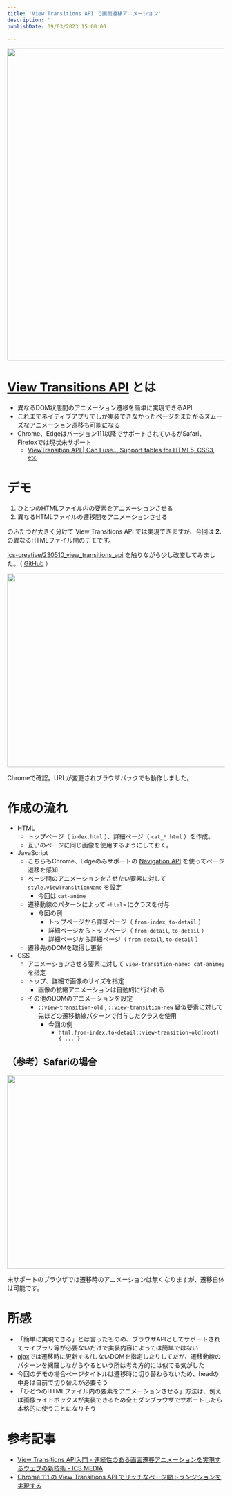 ```yaml
---
title: 'View Transitions API で画面遷移アニメーション'
description: ''
publishDate: 09/03/2023 15:00:00

---
```

<p><span itemscope itemtype="http://schema.org/Photograph"><img src="/images/hatena/20230918203032.png" width="1200" height="721" loading="lazy" title="" class="hatena-fotolife" itemprop="image"></span></p>

<h1 id="View-Transitions-API-とは"><a href="https://developer.mozilla.org/en-US/docs/Web/API/View_Transitions_API">View Transitions API</a> とは</h1>

<ul>
<li>異なるDOM状態間のアニメーション遷移を簡単に実現できるAPI</li>
<li>これまでネイティブアプリでしか実装できなかったページをまたがるズムーズなアニメーション遷移も可能になる</li>
<li>Chrome、Edgeはバージョン111以降でサポートされているがSafari、Firefoxでは現状未サポート

<ul>
<li><a href="https://caniuse.com/mdn-api_viewtransition">ViewTransition API | Can I use... Support tables for HTML5, CSS3, etc</a></li>
</ul>
</li>
</ul>


<h1 id="デモ">デモ</h1>

<ol>
<li>ひとつのHTMLファイル内の要素をアニメーションさせる</li>
<li>異なるHTMLファイルの遷移間をアニメーションさせる</li>
</ol>


<p>のふたつが大きく分けて View Transitions API では実現できますが、今回は <strong>2.</strong> の異なるHTMLファイル間のデモです。</p>

<p><a href="https://github.com/ics-creative/230510_view_transitions_api">ics-creative/230510_view_transitions_api</a> を触りながら少し改変してみました。（ <a href="https://github.com/yuheijotaki/view-transitions-api">GitHub</a> ）</p>

<p><span itemscope itemtype="http://schema.org/Photograph"><img src="https://cdn-ak.f.st-hatena.com/images/fotolife/j/jotaki/20230918/20230918202637.gif" width="600" height="447" loading="lazy" title="" class="hatena-fotolife" itemprop="image"></span></p>

<p>Chromeで確認。URLが変更されブラウザバックでも動作しました。</p>

<h1 id="作成の流れ">作成の流れ</h1>

<ul>
<li>HTML

<ul>
<li>トップページ（ <code>index.html</code> ）、詳細ページ（ <code>cat_*.html</code> ）を作成。</li>
<li>互いのページに同じ画像を使用するようにしておく。</li>
</ul>
</li>
<li>JavaScript

<ul>
<li>こちらもChrome、Edgeのみサポートの <a href="https://developer.mozilla.org/en-US/docs/Web/API/Navigation_API">Navigation API</a> を使ってページ遷移を感知</li>
<li>ページ間のアニメーションをさせたい要素に対して <code>style.viewTransitionName</code> を設定

<ul>
<li>今回は <code>cat-anime</code></li>
</ul>
</li>
<li>遷移動線のパターンによって <code>&lt;html&gt;</code> にクラスを付与

<ul>
<li>今回の例

<ul>
<li>トップページから詳細ページ（ <code>from-index</code>, <code>to-detail</code> ）</li>
<li>詳細ページからトップページ（ <code>from-detail</code>, <code>to-detail</code> ）</li>
<li>詳細ページから詳細ページ（ <code>from-detail</code>, <code>to-detail</code> ）</li>
</ul>
</li>
</ul>
</li>
<li>遷移先のDOMを取得し更新</li>
</ul>
</li>
<li>CSS

<ul>
<li>アニメーションさせる要素に対して <code>view-transition-name: cat-anime;</code> を指定</li>
<li>トップ、詳細で画像のサイズを指定

<ul>
<li>画像の拡縮アニメーションは自動的に行われる</li>
</ul>
</li>
<li>その他のDOMのアニメーションを設定

<ul>
<li><code>::view-transition-old</code> , <code>::view-transition-new</code> 疑似要素に対して先ほどの遷移動線パターンで付与したクラスを使用

<ul>
<li>今回の例

<ul>
<li> <code>html.from-index.to-detail::view-transition-old(root) { ... }</code></li>
</ul>
</li>
</ul>
</li>
</ul>
</li>
</ul>
</li>
</ul>


<h2 id="参考Safariの場合">（参考）Safariの場合</h2>

<p><span itemscope itemtype="http://schema.org/Photograph"><img src="https://cdn-ak.f.st-hatena.com/images/fotolife/j/jotaki/20230918/20230918202640.gif" width="600" height="447" loading="lazy" title="" class="hatena-fotolife" itemprop="image"></span></p>

<p>未サポートのブラウザでは遷移時のアニメーションは無くなりますが、遷移自体は可能です。</p>

<h1 id="所感">所感</h1>

<ul>
<li>「簡単に実現できる」とは言ったものの、ブラウザAPIとしてサポートされてライブラリ等が必要ないだけで実装内容によっては簡単ではない</li>
<li><a href="https://github.com/defunkt/jquery-pjax">pjax</a>では遷移時に更新する/しないDOMを指定したりしてたが、遷移動線のパターンを網羅しながらやるという所は考え方的には似てる気がした</li>
<li>今回のデモの場合ページタイトルは遷移時に切り替わらないため、headの中身は自前で切り替えが必要そう</li>
<li>「ひとつのHTMLファイル内の要素をアニメーションさせる」方法は、例えば画像ライトボックスが実装できるため全モダンブラウザでサポートしたら本格的に使うことになりそう</li>
</ul>


<h1 id="参考記事">参考記事</h1>

<ul>
<li><a href="https://ics.media/entry/230510/">View Transitions API入門 - 連続性のある画面遷移アニメーションを実現するウェブの新技術 - ICS MEDIA</a></li>
<li><a href="https://zenn.dev/yhatt/articles/cfa6c78fabc8fa">Chrome 111 の View Transitions API でリッチなページ間トランジションを実現する</a></li>
</ul>


